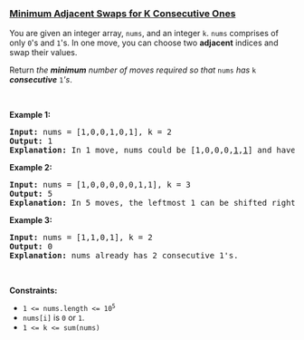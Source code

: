 ### [Minimum Adjacent Swaps for K Consecutive Ones](https://leetcode.com/problems/minimum-adjacent-swaps-for-k-consecutive-ones)

<p>You are given an integer array, <code>nums</code>, and an integer <code>k</code>. <code>nums</code> comprises of only <code>0</code>&#39;s and <code>1</code>&#39;s. In one move, you can choose two <strong>adjacent</strong> indices and swap their values.</p>

<p>Return <em>the <strong>minimum</strong> number of moves required so that </em><code>nums</code><em> has </em><code>k</code><em> <strong>consecutive</strong> </em><code>1</code><em>&#39;s</em>.</p>

<p>&nbsp;</p>
<p><strong class="example">Example 1:</strong></p>

<pre>
<strong>Input:</strong> nums = [1,0,0,1,0,1], k = 2
<strong>Output:</strong> 1
<strong>Explanation:</strong> In 1 move, nums could be [1,0,0,0,<u>1</u>,<u>1</u>] and have 2 consecutive 1&#39;s.
</pre>

<p><strong class="example">Example 2:</strong></p>

<pre>
<strong>Input:</strong> nums = [1,0,0,0,0,0,1,1], k = 3
<strong>Output:</strong> 5
<strong>Explanation:</strong> In 5 moves, the leftmost 1 can be shifted right until nums = [0,0,0,0,0,<u>1</u>,<u>1</u>,<u>1</u>].
</pre>

<p><strong class="example">Example 3:</strong></p>

<pre>
<strong>Input:</strong> nums = [1,1,0,1], k = 2
<strong>Output:</strong> 0
<strong>Explanation:</strong> nums already has 2 consecutive 1&#39;s.
</pre>

<p>&nbsp;</p>
<p><strong>Constraints:</strong></p>

<ul>
	<li><code>1 &lt;= nums.length &lt;= 10<sup>5</sup></code></li>
	<li><code>nums[i]</code> is <code>0</code> or <code>1</code>.</li>
	<li><code>1 &lt;= k &lt;= sum(nums)</code></li>
</ul>
